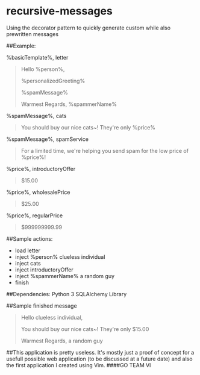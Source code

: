 # recursive-messages
Using the decorator pattern to quickly generate custom while also prewritten messages 

##Example:


%basicTemplate%, letter
>Hello %person%,
>
>%personalizedGreeting% 
>
>%spamMessage%
>
>Warmest Regards,
>%spammerName%



%spamMessage%, cats
>You should buy our nice cats~! They're only %price%


%spamMessage%, spamService
>For a limited time, we're helping you send spam for the low price of %price%!


%price%, introductoryOffer
>$15.00

%price%, wholesalePrice
>$25.00

%price%, regularPrice
>$999999999.99

##Sample actions:
* load letter
* inject %person% clueless individual
* inject cats
* inject introductoryOffer
* inject %spammerName% a random guy
* finish

##Dependencies:
Python 3
SQLAlchemy Library


##Sample finished message
>Hello clueless individual,
>
>You should buy our nice cats~! They're only $15.00
>
>Warmest Regards,
>a random guy

##This application is pretty useless. It's mostly just a proof of concept for a usefull possible web application (to be discussed at a future date) and also the first application I created using Vim. 
####GO TEAM VI
